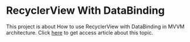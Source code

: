 # RecyclerView With DataBinding

This project is about How to use RecyclerView with DataBinding in MVVM architecture. Click [here](https://iebayirli.medium.com/how-to-use-recyclerview-with-databinding-mvvm-211f6b69a81a) to get access article about this topic.
